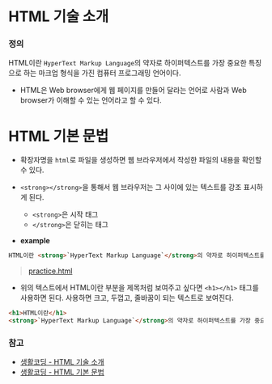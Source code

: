 # HTML 기술 소개

### **정의**
HTML이란 `HyperText Markup Language`의 약자로 하이퍼텍스트를 가장 중요한 특징으로 하는 마크업 형식을 가진 컴퓨터 프로그래밍 언어이다.

* HTML은 Web browser에게 웹 페이지를 만들어 달라는 언어로 사람과 Web browser가 이해할 수 있는 언어라고 할 수 있다.


# HTML 기본 문법

* 확장자명을 `html`로 파일을 생성하면 웹 브라우저에서 작성한 파일의 내용을 확인할 수 있다.

* `<strong></strong>`을 통해서 웹 브라우저는 그 사이에 있는 텍스트를 강조 표시하게 된다. 
  - `<strong>`은 시작 태그
  - `</strong>`은 닫히는 태그

* **example**
```html
HTML이란 <strong>`HyperText Markup Language`</strong>의 약자로 하이퍼텍스트를 가장 중요한 특징으로 하는 마크업 형식을 가진 컴퓨터 프로그래밍 언어이다.
```
> [practice.html](https://github.com/Sujin92/TIL/HTML/practice/practice.html)

* 위의 텍스트에서 HTML이란 부분을 제목처럼 보여주고 싶다면 `<h1></h1>` 태그를 사용하면 된다.
사용하면 크고, 두껍고, 줄바꿈이 되는 텍스트로 보여진다.

```html
<h1>HTML이란</h1> 
<strong>`HyperText Markup Language`</strong>의 약자로 하이퍼텍스트를 가장 중요한 특징으로 하는 마크업 형식을 가진 컴퓨터 프로그래밍 언어이다.
```

### 참고
- [생활코딩 - HTML 기술 소개](https://opentutorials.org/course/2039/10930)
- [생활코딩 - HTML 기본 문법](https://opentutorials.org/course/2039/10931)